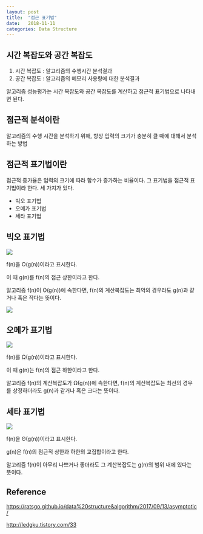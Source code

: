 ```yaml
---
layout: post
title:  "점근 표기법"
date:   2018-11-11
categories: Data Structure
---
```


## 시간 복잡도와 공간 복잡도

1. 시간 복잡도 : 알고리즘의 수행시간 분석결과
2. 공간 복잡도 : 알고리즘의 메모리 사용량에 대한 분석결과

알고리즘 성능평가는 시간 복잡도와 공간 복잡도를 계산하고 점근적 표기법으로 나타내면 된다.

## 점근적 분석이란

알고리즘의 수행 시간을 분석하기 위해, 항상 입력의 크기가 충분히 클 때에 대해서 분석하는 방법 

## 점근적 표기법이란

점근적 증가율은 입력의 크기에 따라 함수가 증가하는 비율이다. 그 표기법을 점근적 표기법이라 한다. 
세 가지가 있다.

- 빅오 표기법
- 오메가 표기법
- 세타 표기법

## 빅오 표기법 

![](/image/asymptonic01.png)

f(n)을 O(g(n))이라고 표시한다. 

이 때 g(n)를 f(n)의 점근 상한이라고 한다.

알고리즘 f(n)이 O(g(n))에 속한다면, f(n)의 계산복잡도는 최악의 경우라도 g(n)과 같거나 혹은 작다는 뜻이다.

![](/image/asymptonic011.png)

## 오메가 표기법

![](/image/asymptonic02.png)

f(n)를 Ω(g(n))이라고 표시한다. 

이 때 g(n)는 f(n)의 점근 하한이라고 한다. 

알고리즘 f(n)의 계산복잡도가 Ω(g(n))에 속한다면, f(n)의 계산복잡도는 최선의 경우를 상정하더라도 g(n)과 같거나 혹은 크다는 뜻이다.

## 세타 표기법

![](/image/asymptonic03.png)

f(n)을 Θ(g(n))이라고 표시한다. 

g(n)은 f(n)의 점근적 상한과 하한의 교집합이라고 한다. 

알고리즘 f(n)이 아무리 나쁘거나 좋더라도 그 계산복잡도는 g(n)의 범위 내에 있다는 뜻이다.

## Reference

<https://ratsgo.github.io/data%20structure&algorithm/2017/09/13/asymptotic/>

<http://ledgku.tistory.com/33>